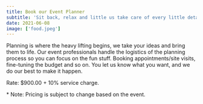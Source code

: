 ```yaml
---
title: Book our Event Planner
subtitle: 'Sit back, relax and little us take care of every little detail for you event. our team is here to make make your dreams come true'
date: 2021-06-08
image: ['food.jpeg']
---
```


<article>
<p>
Planning is where the heavy lifting begins, we take your ideas and bring them to life. Our event professionals handle the logistics of the planning process so you can focus on the fun stuff. Booking appointments/site visits, fine-tuning the budget and so on. You let us know what you want, and we do our best to make it happen.
</p>
<p>
Rate: $900.00 + 10% service charge.
</p>
<p>* Note: Pricing is subject to change based on the event.</p>

</article>
